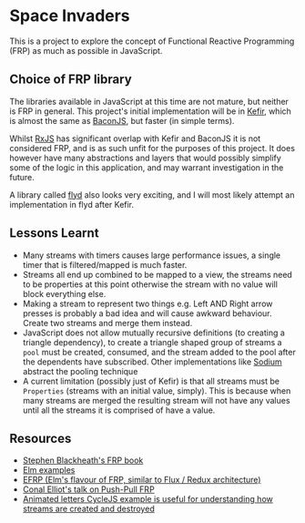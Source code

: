 # Space Invaders

This is a project to explore the concept of Functional Reactive Programming (FRP) as much as possible in JavaScript.

## Choice of FRP library

The libraries available in JavaScript at this time are not mature, but neither is FRP in general.
This project's initial implementation will be in [Kefir](https://rpominov.github.io/kefir/), which is almost the same as [BaconJS](https://baconjs.github.io), but faster (in simple terms).

Whilst [RxJS](https://github.com/Reactive-Extensions/RxJS) has significant overlap with Kefir and BaconJS it is not considered FRP, and is as such unfit for the purposes of this project. It does however have many abstractions and layers that would possibly simplify some of the logic in this application, and may warrant investigation in the future.

A library called [flyd](https://github.com/paldepind/flyd) also looks very exciting, and I will most likely attempt an implementation in flyd after Kefir.

## Lessons Learnt

- Many streams with timers causes large performance issues, a single timer that is filtered/mapped is much faster.
- Streams all end up combined to be mapped to a view, the streams need to be properties at this point otherwise the stream with no value will block everything else.
- Making a stream to represent two things e.g. Left AND Right arrow presses is probably a bad idea and will cause awkward behaviour. Create two streams and merge them instead.
- JavaScript does not allow mutually recursive definitions (to creating a triangle dependency), to create a triangle shaped group of streams a `pool` must be created, consumed, and the stream added to the pool after the dependents have subscribed. Other implementations like [Sodium](https://github.com/SodiumFRP/sodium) abstract the pooling technique
- A current limitation (possibly just of Kefir) is that all streams must be `Properties` (streams with an initial value, simply). This is because when many streams are merged the resulting stream will not have any values until all the streams it is comprised of have a value.


## Resources

- [Stephen Blackheath's FRP book](https://www.manning.com/books/functional-reactive-programming)
- [Elm examples](http://elm-lang.org/examples)
- [EFRP (Elm's flavour of FRP, similar to Flux / Redux architecture)](http://haskell.cs.yale.edu/wp-content/uploads/2011/02/efrp.pdf)
- [Conal Elliot's talk on Push-Pull FRP](https://vimeo.com/6686570)
- [Animated letters CycleJS example is useful for understanding how streams are created and destroyed](https://github.com/cyclejs/examples/blob/master/animated-letters/src/main.js)
